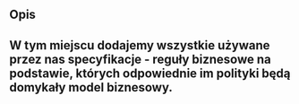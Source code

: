 ## Opis

## W tym miejscu dodajemy wszystkie używane przez nas specyfikacje - reguły biznesowe na podstawie, których odpowiednie im polityki będą domykały model biznesowy.
